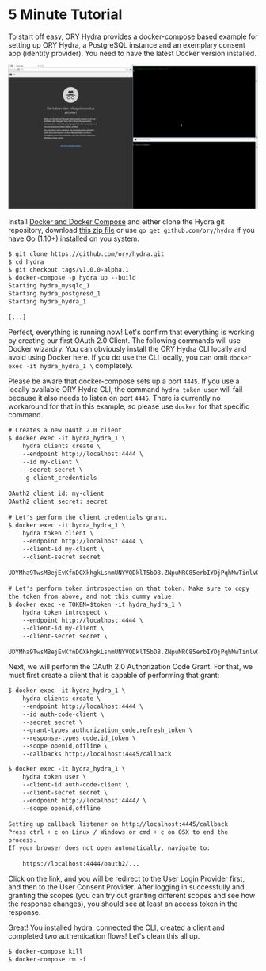 # 5 Minute Tutorial

To start off easy, ORY Hydra provides a docker-compose based example for setting up ORY Hydra, a PostgreSQL instance
and an exemplary consent app (identity provider). You need to have the latest Docker version installed.

<img src="../images/oauth2-flow.gif" alt="OAuth2 Flow">

Install [Docker and Docker Compose](https://github.com/ory-am/hydra#installation) and either clone the Hydra git repository,
download [this zip file](https://github.com/ory-am/hydra/archive/master.zip) or use `go get github.com/ory/hydra` if you have Go (1.10+) installed on you system.

```
$ git clone https://github.com/ory/hydra.git
$ cd hydra
$ git checkout tags/v1.0.0-alpha.1
$ docker-compose -p hydra up --build
Starting hydra_mysqld_1
Starting hydra_postgresd_1
Starting hydra_hydra_1

[...]
```

Perfect, everything is running now! Let's confirm that everything is working by creating our first OAuth 2.0 Client.
The following commands will use Docker wizardry. You can obviously install the ORY Hydra CLI locally and avoid using
Docker here. If you do use the CLI locally, you can omit `docker exec -it hydra_hydra_1 \` completely.

Please be aware that docker-compose sets up a port `4445`. If you use a locally available ORY Hydra CLI, the command
`hydra token user` will fail because it also needs to listen on port `4445`. There is currently no workaround for that
in this example, so please use `docker` for that specific command.

```
# Creates a new OAuth 2.0 client
$ docker exec -it hydra_hydra_1 \
    hydra clients create \
    --endpoint http://localhost:4444 \
    --id my-client \
    --secret secret \
    -g client_credentials

OAuth2 client id: my-client
OAuth2 client secret: secret

# Let's perform the client credentials grant.
$ docker exec -it hydra_hydra_1 \
    hydra token client \
    --endpoint http://localhost:4444 \
    --client-id my-client \
    --client-secret secret

UDYMha9TwsMBejEvKfnDOXkhgkLsnmUNYVQDklT5bD8.ZNpuNRC85erbIYDjPqhMwTinlvQmNTk_UvttcLQxFJY

# Let's perform token introspection on that token. Make sure to copy the token from above, and not this dummy value.
$ docker exec -e TOKEN=$token -it hydra_hydra_1 \
    hydra token introspect \
    --endpoint http://localhost:4444 \
    --client-id my-client \
    --client-secret secret \
    UDYMha9TwsMBejEvKfnDOXkhgkLsnmUNYVQDklT5bD8.ZNpuNRC85erbIYDjPqhMwTinlvQmNTk_UvttcLQxFJY
```

Next, we will perform the OAuth 2.0 Authorization Code Grant. For that, we must first create a client that is capable
of performing that grant:

```
$ docker exec -it hydra_hydra_1 \
    hydra clients create \
    --endpoint http://localhost:4444 \
    --id auth-code-client \
    --secret secret \
    --grant-types authorization_code,refresh_token \
    --response-types code,id_token \
    --scope openid,offline \
    --callbacks http://localhost:4445/callback
```

```
$ docker exec -it hydra_hydra_1 \
    hydra token user \
    --client-id auth-code-client \
    --client-secret secret \
    --endpoint http://localhost:4444/ \
    --scope openid,offline

Setting up callback listener on http://localhost:4445/callback
Press ctrl + c on Linux / Windows or cmd + c on OSX to end the process.
If your browser does not open automatically, navigate to:

    https://localhost:4444/oauth2/...
```

Click on the link, and you will be redirect to the User Login Provider first, and then to the User Consent Provider.
After logging in successfully and granting the scopes (you can try out granting different scopes and see how the response
changes), you should see at least an access token in the response.

Great! You installed hydra, connected the CLI, created a client and completed two authentication flows! Let's clean this all up.

```
$ docker-compose kill
$ docker-compose rm -f
```
